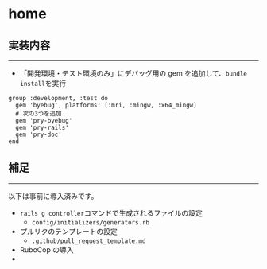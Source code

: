 # home

## 実装内容
---

- 「開発環境・テスト環境のみ」にデバッグ用の gem を追加して、`bundle install`を実行

```
group :development, :test do
  gem 'byebug', platforms: [:mri, :mingw, :x64_mingw]
  # 次の3つを追加
  gem 'pry-byebug'
  gem 'pry-rails'
  gem 'pry-doc'
end
```

## 補足
---

以下は事前に導入済みです。


- `rails g controller`コマンドで生成されるファイルの設定
  - `config/initializers/generators.rb`
- プルリクのテンプレートの設定
  - `.github/pull_request_template.md`
- RuboCop の導入
- 
